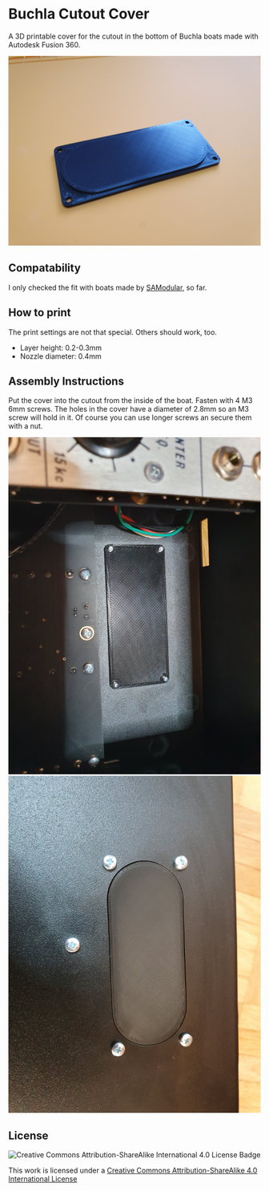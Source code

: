 # Buchla Cutout Cover

A 3D printable cover for the cutout in the bottom of Buchla boats made with Autodesk Fusion 360.

![Buchla Cutout Cover](img/cover1.jpg)

## Compatability

I only checked the fit with boats made by [SAModular](https://www.samodular.com/), so far.

## How to print

The print settings are not that special. Others should work, too.

- Layer height: 0.2-0.3mm
- Nozzle diameter: 0.4mm

## Assembly Instructions

Put the cover into the cutout from the inside of the boat.
Fasten with 4 M3 6mm screws. The holes in the cover have a diameter of 2.8mm so an M3 screw will hold in it. Of course you can use longer screws an secure them with a nut.

![Buchla Cutout Cover inside](img/cover2.jpg)
![Buchla Cutout Cover outside](img/cover3.jpg)

## License

![Creative Commons Attribution-ShareAlike International 4.0 License Badge](https://i.creativecommons.org/l/by-sa/4.0/88x31.png)

This work is licensed under a [Creative Commons Attribution-ShareAlike 4.0 International License](http://creativecommons.org/licenses/by-sa/4.0/)
